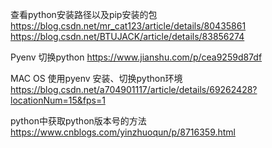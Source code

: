 查看python安装路径以及pip安装的包
https://blog.csdn.net/mr_cat123/article/details/80435861
https://blog.csdn.net/BTUJACK/article/details/83856274

Pyenv 切换python
https://www.jianshu.com/p/cea9259d87df

MAC OS 使用pyenv 安装、切换python环境
https://blog.csdn.net/a704901117/article/details/69262428?locationNum=15&fps=1

python中获取python版本号的方法
https://www.cnblogs.com/yinzhuoqun/p/8716359.html